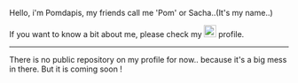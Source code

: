 
Hello, i'm Pomdapis, my friends call me 'Pom' or Sacha..(It's my name..)

If you want to know a bit about me, please check my [<img width="22px" src="https://cdn.worldvectorlogo.com/logos/linkedin-icon-2.svg" />](https://www.linkedin.com/in/sacha-hennaut-developer-full-stack/) profile.

____

There is no public repository on my profile for now.. because it's a big mess in there. But it is coming soon !
